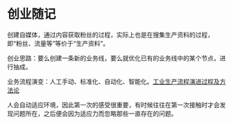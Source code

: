 # 创业随记


创建自媒体，通过内容获取粉丝的过程，实际上也是在搜集生产资料的过程，即“粉丝、流量等”等价于“生产资料”。


创业思路：要么创建一条新的业务线，要么就优化已有的业务线中的某个节点，进行抽成。


业务流程演变：人工手动、标准化、自动化、智能化。[工业生产流程演进过程及方法论](learning/methodology/management/ProjectManagement/工业生产流程演进过程及方法论.md)

人会自动适应环境，因此第一次的感受很重要，有时候往往在第一次接触时才会发现问题所在，之后便会因为适应力而忽略那些一直存在的问题。